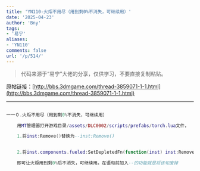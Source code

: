 ```yaml
---
title: 'YN110-火炬不用尽（用到剩0%不消失，可继续用）'
date: '2025-04-23'
author: 'Bny'
tags:
- '易宁'
aliases:
- 'YN110'
comments: false
url: '/p/514/'
---
```


> 代码来源于“易宁”大佬的分享，仅供学习，不要直接复制粘贴。

原帖链接：[http://bbs.3dmgame.com/thread-3859071-1-1.html](http://bbs.3dmgame.com/thread-3859071-1-1.html)

---

```lua  

一一０.火炬不用尽（用到剩0%不消失，可继续用）

	用MT管理器打开游戏目录/assets/DLC0002/scripts/prefabs/torch.lua文件，

	1.将inst:Remove()替换为--inst:Remove()


	2.将inst.components.fueled:SetDepletedFn(function(inst) inst:Remove() end)替换为--inst.components.fueled:SetDepletedFn(function(inst) inst:Remove() end)

	即可让火炬用到剩0%后不消失，可继续用。在语句前加入--的功能就是将该句废掉

```  

